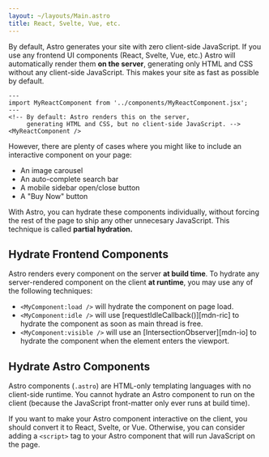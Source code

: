 ```yaml
---
layout: ~/layouts/Main.astro
title: React, Svelte, Vue, etc.
---
```


By default, Astro generates your site with zero client-side JavaScript. If you use any frontend UI components (React, Svelte, Vue, etc.) Astro will automatically render them **on the server**, generating only HTML and CSS without any client-side JavaScript. This makes your site as fast as possible by default.

```
---
import MyReactComponent from '../components/MyReactComponent.jsx';
---
<!-- By default: Astro renders this on the server,
     generating HTML and CSS, but no client-side JavaScript. -->
<MyReactComponent />
```

However, there are plenty of cases where you might like to include an interactive component on your page:

- An image carousel
- An auto-complete search bar
- A mobile sidebar open/close button
- A "Buy Now" button

With Astro, you can hydrate these components individually, without forcing the rest of the page to ship any other unnecesary JavaScript. This technique is called **partial hydration.**

## Hydrate Frontend Components

Astro renders every component on the server **at build time**. To hydrate any server-rendered component on the client **at runtime**, you may use any of the following techniques:

- `<MyComponent:load />` will hydrate the component on page load.
- `<MyComponent:idle />` will use [requestIdleCallback()][mdn-ric] to hydrate the component as soon as main thread is free.
- `<MyComponent:visible />` will use an [IntersectionObserver][mdn-io] to hydrate the component when the element enters the viewport.

## Hydrate Astro Components

Astro components (`.astro`) are HTML-only templating languages with no client-side runtime. You cannot hydrate an Astro component to run on the client (because the JavaScript front-matter only ever runs at build time).

If you want to make your Astro component interactive on the client, you should convert it to React, Svelte, or Vue. Otherwise, you can consider adding a `<script>` tag to your Astro component that will run JavaScript on the page.
